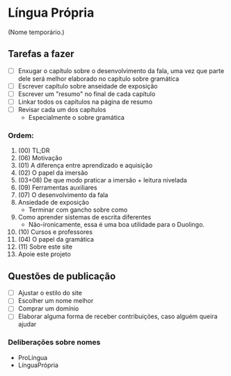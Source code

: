 # Língua Própria

(Nome temporário.)

## Tarefas a fazer 

- [ ] Enxugar o capítulo sobre o desenvolvimento da fala, uma vez que parte dele será melhor elaborado no capítulo sobre gramática 
- [ ] Escrever capítulo sobre anseidade de exposição
- [ ] Escrever um "resumo" no final de cada capítulo
- [ ] Linkar todos os capítulos na página de resumo
- [ ] Revisar cada um dos capítulos
  - Especialmente o sobre gramática

### Ordem: 
1.	(00) TL;DR
2.  (06) Motivação
3.  (01) A diferença entre aprendizado e aquisição
4.	(02) O papel da imersão
5.  (03+08) De que modo praticar a imersão + leitura nivelada
6.  (09) Ferramentas auxiliares
7.  (07) O desenvolvimento da fala
8.  Ansiedade de exposição
	- Terminar com gancho sobre como 
9.  Como aprender sistemas de escrita diferentes
	- Não-ironicamente, essa é uma boa utilidade para o Duolingo.
10. (10) Cursos e professores
11. (04) O papel da gramática
12. (11) Sobre este site
13. Apoie este projeto


## Questões de publicação
- [ ] Ajustar o estilo do site
- [ ] Escolher um nome melhor
- [ ] Comprar um domínio
- [ ] Elaborar alguma forma de receber contribuições, caso alguém queira ajudar

### Deliberações sobre nomes 

- ProLíngua
- LínguaPrópria

